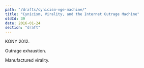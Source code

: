 ```yaml
---
path: "/drafts/cynicism-vge-machine/"
title: "Cynicism, Virality, and the Internet Outrage Machine"
oldId: 39
date: 2016-01-24
section: "draft"
---
```

KONY 2012.

Outrage exhaustion.

Manufactured virality.